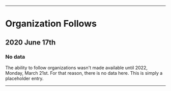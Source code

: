
***

# Organization Follows

## 2020 June 17th

### No data

The ability to follow organizations wasn't made available until 2022, Monday, March 21st. For that reason, there is no data here. This is simply a placeholder entry.

***
